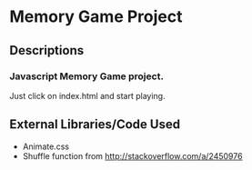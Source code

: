 # Memory Game Project

## Descriptions

### Javascript Memory Game project.
Just click on index.html and start playing.

## External Libraries/Code Used

- Animate.css
- Shuffle function from http://stackoverflow.com/a/2450976
